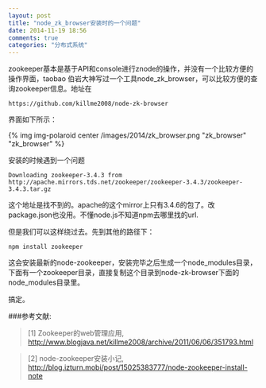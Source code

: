 ```yaml
---
layout: post
title: "node_zk_browser安装时的一个问题"
date: 2014-11-19 18:56
comments: true
categories: "分布式系统"
---
```


  zookeeper基本是基于API和console进行znode的操作，并没有一个比较方便的操作界面，taobao 伯岩大神写过一个工具node_zk_browser，可以比较方便的查询zookeeper信息。地址在

	https://github.com/killme2008/node-zk-browser

  界面如下所示：

  {% img img-polaroid center /images/2014/zk_browser.png "zk_browser" "zk_browser" %}

  安装的时候遇到一个问题

	Downloading zookeeper-3.4.3 from http://apache.mirrors.tds.net/zookeeper/zookeeper-3.4.3/zookeeper-3.4.3.tar.gz

  这个地址是找不到的。apache的这个mirror上只有3.4.6的包了。改package.json也没用。不懂node.js不知道npm去哪里找的url.

  但是我们可以这样绕过去。先到其他的路径下：

  	npm install zookeeper

  这会安装最新的node-zookeeper，安装完毕之后生成一个node_modules目录，下面有一个zookeeper目录，直接复制这个目录到node-zk-browser下面的node_modules目录里。

  搞定。

  

[1]: http://www.blogjava.net/killme2008/archive/2011/06/06/351793.html   "Zookeeper的web管理应用"
[2]: http://blog.izturn.mobi/post/15025383777/node-zookeeper-install-note "node-zookeeper安装小记"

###参考文献:

>\[1] Zookeeper的web管理应用, <http://www.blogjava.net/killme2008/archive/2011/06/06/351793.html>

>\[2] node-zookeeper安装小记, <http://blog.izturn.mobi/post/15025383777/node-zookeeper-install-note>